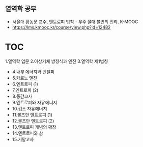 ## 열역학 공부
- 서울대 황농문 교수, 엔트로피 법칙 - 우주 절대 불변의 진리, K-MOOC
- https://lms.kmooc.kr/course/view.php?id=12482

# TOC
1.열역학 입문
2.이상기체 방정식과 엔진
3.열역학 제1법칭
- 4.내부 에너지와 엔탈피
- 5.카르노 엔진
- 6.엔트로피 (1)
- 7.엔트로피 (2)
- 8.중간고사
- 9.엔트로피와 자유에너지
- 10.깁스 자유에너지
- 11.볼츠만 엔트로피 (1)
- 12.볼츠만 엔트로피 (2)
- 13.엔트로피 개념의 확장
- 14.엔트로피와 삶
- 15.기말고사








